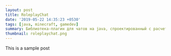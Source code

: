 ```yaml
---
layout: post
title: RoleplayChat
date: '2019-05-22 14:35:23 +0530'
tags: [java, minecraft, gamedev]
summary: Библиотека-плагин для чатов на java, спроектированный с расчетом на расширяемость и независимость от игры.
thumbnail: roleplaychat.png
---
```


This is a sample post
